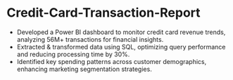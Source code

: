 # Credit-Card-Transaction-Report

- Developed a Power BI dashboard to monitor credit card revenue trends, analyzing 56M+ transactions for financial insights.
- Extracted & transformed data using SQL, optimizing query performance and reducing processing time by 30%.
- Identified key spending patterns across customer demographics, enhancing marketing segmentation strategies.
